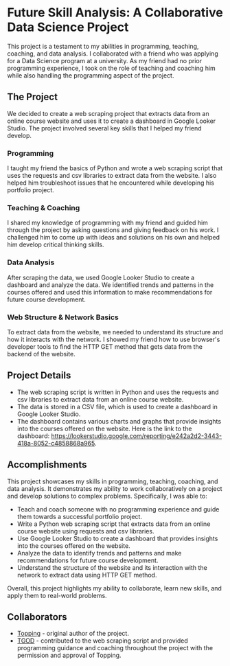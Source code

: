 # Future Skill Analysis: A Collaborative Data Science Project
This project is a testament to my abilities in programming, teaching, coaching, and data analysis. I collaborated with a friend who was applying for a Data Science program at a university. As my friend had no prior programming experience, I took on the role of teaching and coaching him while also handling the programming aspect of the project.

## The Project
We decided to create a web scraping project that extracts data from an online course website and uses it to create a dashboard in Google Looker Studio. The project involved several key skills that I helped my friend develop.

### Programming
I taught my friend the basics of Python and wrote a web scraping script that uses the requests and csv libraries to extract data from the website. I also helped him troubleshoot issues that he encountered while developing his portfolio project.

### Teaching & Coaching
I shared my knowledge of programming with my friend and guided him through the project by asking questions and giving feedback on his work. I challenged him to come up with ideas and solutions on his own and helped him develop critical thinking skills.

### Data Analysis
After scraping the data, we used Google Looker Studio to create a dashboard and analyze the data. We identified trends and patterns in the courses offered and used this information to make recommendations for future course development.

### Web Structure & Network Basics
To extract data from the website, we needed to understand its structure and how it interacts with the network. I showed my friend how to use browser's developer tools to find the HTTP GET method that gets data from the backend of the website.

## Project Details
* The web scraping script is written in Python and uses the requests and csv libraries to extract data from an online course website.
* The data is stored in a CSV file, which is used to create a dashboard in Google Looker Studio.
* The dashboard contains various charts and graphs that provide insights into the courses offered on the website. Here is the link to the dashboard: https://lookerstudio.google.com/reporting/e242a2d2-3443-418a-8052-c4858868a965.

## Accomplishments
This project showcases my skills in programming, teaching, coaching, and data analysis. It demonstrates my ability to work collaboratively on a project and develop solutions to complex problems. Specifically, I was able to:

* Teach and coach someone with no programming experience and guide them towards a successful portfolio project.
* Write a Python web scraping script that extracts data from an online course website using requests and csv libraries.
* Use Google Looker Studio to create a dashboard that provides insights into the courses offered on the website.
* Analyze the data to identify trends and patterns and make recommendations for future course development.
* Understand the structure of the website and its interaction with the network to extract data using HTTP GET method.

Overall, this project highlights my ability to collaborate, learn new skills, and apply them to real-world problems.

## Collaborators

* [Topping](https://github.com/Topping4) - original author of the project.
* [TGOD](https://github.com/TGODTH) - contributed to the web scraping script and provided programming guidance and coaching throughout the project with the permission and approval of Topping. 
